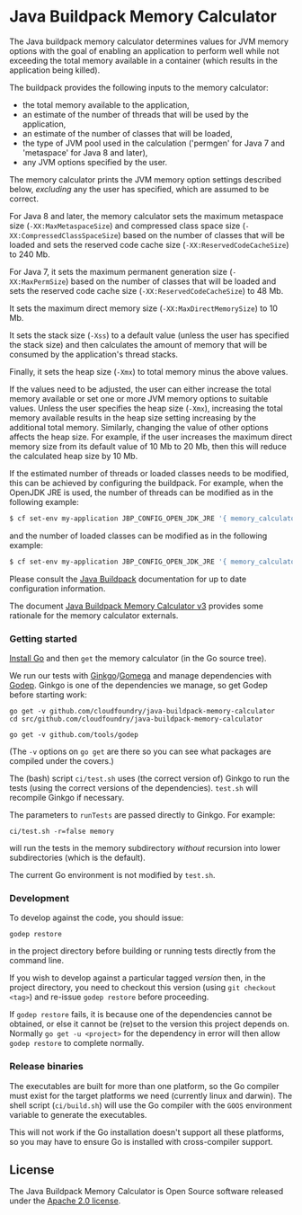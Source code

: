 # Java Buildpack Memory Calculator

The Java buildpack memory calculator determines values for JVM memory options with the goal of enabling an application to perform well while not exceeding the total memory available in a container (which results in the application being killed).

The buildpack provides the following inputs to the memory calculator:

* the total memory available to the application,
* an estimate of the number of threads that will be used by the application,
* an estimate of the number of classes that will be loaded,
* the type of JVM pool used in the calculation ('permgen' for Java 7 and 'metaspace' for Java 8 and later),
* any JVM options specified by the user.

The memory calculator prints the JVM memory option settings described below, _excluding_ any the user has specified, which are assumed to be correct.

For Java 8 and later, the memory calculator sets the maximum metaspace size (`-XX:MaxMetaspaceSize`) and compressed class space size (`-XX:CompressedClassSpaceSize`) based on the number of classes that will be loaded and sets the reserved code cache size (`-XX:ReservedCodeCacheSize`) to 240 Mb.

For Java 7, it sets the maximum permanent generation size (`-XX:MaxPermSize`) based on the number of classes that will be loaded and sets the reserved code cache size (`-XX:ReservedCodeCacheSize`) to 48 Mb.

It sets the maximum direct memory size (`-XX:MaxDirectMemorySize`) to 10 Mb.

It sets the stack size (`-Xss`) to a default value (unless the user has specified the stack size) and then calculates the amount of memory that will be consumed by the application's thread stacks.

Finally, it sets the heap size (`-Xmx`) to total memory minus the above values.

If the values need to be adjusted, the user can either increase the total memory available or set one or more JVM memory options to suitable values. Unless the user specifies the heap size (`-Xmx`), increasing the total memory available results in the heap size setting increasing by the additional total memory. Similarly, changing the value of other options affects the heap size. For example, if the user increases the maximum direct memory size from its default value of 10 Mb to 20 Mb, then this will reduce the calculated heap size by 10 Mb.

If the estimated number of threads or loaded classes needs to be modified, this can be achieved by configuring the buildpack. For example, when the OpenJDK JRE is used, the number of threads can be modified as in the following example:

```bash
$ cf set-env my-application JBP_CONFIG_OPEN_JDK_JRE '{ memory_calculator: { stack_threads: 200 } }'
```

and the number of loaded classes can be modified as in the following example:
```bash
$ cf set-env my-application JBP_CONFIG_OPEN_JDK_JRE '{ memory_calculator: { class_count: 1000 } }'
```

Please consult the [Java Buildpack][] documentation for up to date configuration information.

The document [Java Buildpack Memory Calculator v3][] provides some rationale for the memory calculator externals.

### Getting started
[Install Go][] and then `get` the memory calculator (in the Go source tree).

We run our tests with [Ginkgo][]/[Gomega][] and manage dependencies with [Godep][]. Ginkgo is one of the dependencies we manage, so get Godep before starting work:

```shell
go get -v github.com/cloudfoundry/java-buildpack-memory-calculator
cd src/github.com/cloudfoundry/java-buildpack-memory-calculator

go get -v github.com/tools/godep
```

(The `-v` options on `go get` are there so you can see what packages are compiled under the covers.)

The (bash) script `ci/test.sh` uses (the correct version of) Ginkgo to run the tests (using the correct versions of the dependencies). `test.sh` will recompile Ginkgo if necessary.

The parameters to `runTests` are passed directly to Ginkgo.  For example:

```shell
ci/test.sh -r=false memory
```

will run the tests in the memory subdirectory *without* recursion into lower subdirectories (which is the default).

The current Go environment is not modified by `test.sh`.

### Development
To develop against the code, you should issue:

```shell
godep restore
```

in the project directory before building or running tests directly from the command line.

If you wish to develop against a particular tagged *version* then, in the project directory, you need to checkout this version (using `git checkout <tag>`) and re-issue `godep restore` before proceeding.

If `godep restore` fails, it is because one of the dependencies cannot be obtained, or else it cannot be (re)set to the version this project depends on. Normally `go get -u <project>` for the dependency in error will then allow `godep restore` to complete normally.

### Release binaries
The executables are built for more than one platform, so the Go compiler must exist for the target platforms we need (currently linux and darwin). The shell script (`ci/build.sh`) will use the Go compiler with the `GOOS` environment variable to generate the executables.

This will not work if the Go installation doesn't support all these platforms, so you may have to ensure Go is installed with cross-compiler support.

## License
The Java Buildpack Memory Calculator is Open Source software released under the [Apache 2.0 license][].

[Apache 2.0 license]: http://www.apache.org/licenses/LICENSE-2.0.html
[Ginkgo]: http://github.com/onsi/ginkgo
[Godep]: http://github.com/tools/godep
[Gomega]: http://github.com/onsi/gomega
[Install Go]: http://golang.org/doc/install
[Java Buildpack Memory Calculator v3]: https://docs.google.com/document/d/1vlXBiwRIjwiVcbvUGYMrxx2Aw1RVAtxq3iuZ3UK2vXA/edit?usp=sharing
[Java Buildpack]: https://github.com/cloudfoundry/java-buildpack
